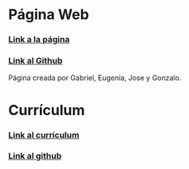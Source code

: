 # Página Web
### [Link a la página](https://gonlelo.github.io/)
### [Link al Github](https://github.com/gonlelo/gonlelo.github.io)
Página creada por Gabriel, Eugenia, Jose y Gonzalo.

# Currículum
### [Link al currículum](https://gonlelocv.github.io/)
### [Link al github](https://github.com/gonlelo/gonlelocv.github.io)
